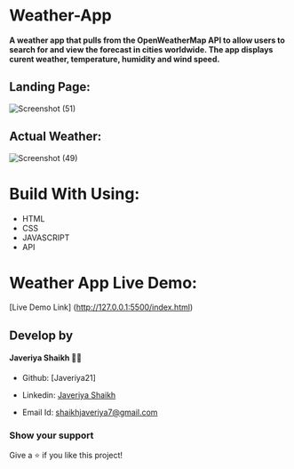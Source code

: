 # Weather-App
 **A weather app that pulls from the OpenWeatherMap API to allow users to search for and view the forecast in cities worldwide. The app displays curent weather, temperature, humidity and wind speed.**
 
 
## Landing Page:
 


![Screenshot (51)](https://user-images.githubusercontent.com/108418892/191749188-99ef7ca2-dfeb-4bf5-8917-27026cc84d4e.png)



## Actual Weather: 


![Screenshot (49)](https://user-images.githubusercontent.com/108418892/191753006-3d62f77d-c49a-466a-be3a-2b88e0a2405e.png)



# Build With Using: 

- HTML
- CSS
- JAVASCRIPT
- API







# Weather App Live Demo:

[Live Demo Link] (http://127.0.0.1:5500/index.html)

## Develop by
#### Javeriya Shaikh 👩‍💻
 
- Github: [Javeriya21]

- Linkedin: [Javeriya Shaikh](https://www.linkedin.com/in/javeriya-shaikh-228a99209)

- Email Id: shaikhjaveriya7@gmail.com


 
 ### Show your support
 
 Give a ⭐ if you like this project!
